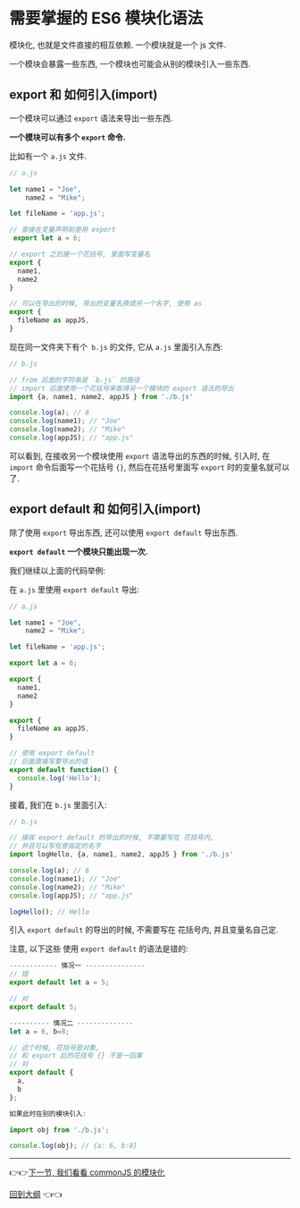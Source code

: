 # 需要掌握的 ES6 模块化语法

模块化, 也就是文件直接的相互依赖. 一个模块就是一个 js 文件.

一个模块会暴露一些东西, 一个模块也可能会从别的模块引入一些东西.

## export 和 如何引入(import)

一个模块可以通过 `export` 语法来导出一些东西.

**一个模块可以有多个 `export` 命令.**

比如有一个 `a.js` 文件.

```js
// a.js

let name1 = "Joe",
    name2 = "Mike";

let fileName = 'app.js';

// 直接在变量声明前使用 export
 export let a = 6;

// export 之后接一个花括号, 里面写变量名
export {
  name1,
  name2
}

// 可以在导出的时候, 导出的变量名换成另一个名字, 使用 as
export {
  fileName as appJS,
}

```

现在同一文件夹下有个` b.js` 的文件, 它从 `a.js` 里面引入东西:

```js
// b.js

// from 后面的字符串是 `b.js` 的路径
// import 后面使用一个花括号来取得另一个模块的 export 语法的导出
import {a, name1, name2, appJS } from './b.js'

console.log(a); // 6
console.log(name1); // "Joe"
console.log(name2); // "Mike"
console.log(appJS); // "app.js"

```

可以看到, 在接收另一个模块使用 `export` 语法导出的东西的时候, 引入时, 在 `import` 命令后面写一个花括号 `{}`, 然后在花括号里面写 `export` 时的变量名就可以了.

## export default 和 如何引入(import)

除了使用 `export` 导出东西, 还可以使用 `export default` 导出东西.

**`export default` 一个模块只能出现一次.**

我们继续以上面的代码举例:

在 `a.js` 里使用 `export default` 导出:
```js
// a.js

let name1 = "Joe",
    name2 = "Mike";

let fileName = 'app.js';

export let a = 6;

export {
  name1,
  name2
}

export {
  fileName as appJS,
}

// 使用 export default
// 后面直接写要导出的值
export default function() {
  console.log('Hello');
}

```

接着, 我们在 `b.js` 里面引入:

```js
// b.js

// 接收 export default 的导出的时候, 不需要写在 花括号内,
// 并且可以写任意指定的名字
import logHello, {a, name1, name2, appJS } from './b.js'

console.log(a); // 6
console.log(name1); // "Joe"
console.log(name2); // "Mike"
console.log(appJS); // "app.js"

logHello(); // Hello

```

引入 `export default` 的导出的时候, 不需要写在 花括号内, 并且变量名自己定.

注意, 以下这些 使用 `export default` 的语法是错的:

```js
------------ 情况一 ---------------
// 错
export default let a = 5;

// 对
export default 5;

---------- 情况二 --------------
let a = 6, b=8;

// 这个时候, 花括号是对象,
// 和 export 后的花括号 {} 不是一回事
// 对
export default {
  a,
  b
};

如果此时在别的模块引入:

import obj from './b.js';

console.log(obj); // {a: 6, b:8}

```

---

:point_right::point_right:[下一节, 我们看看 commonJS 的模块化](./module-commonJS.md)

[回到大纲](../README.md#outline) :point_left::point_left:
